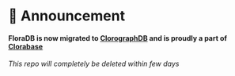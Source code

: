 # 📢 Announcement
#### FloraDB is now migrated to [ClorographDB](https://github.com/ErrorxCode/ClorographDB) and is proudly a part of [Clorabase](https://github.com/ErrorxCode/Clorabase)

_This repo will completely be deleted within few days_
